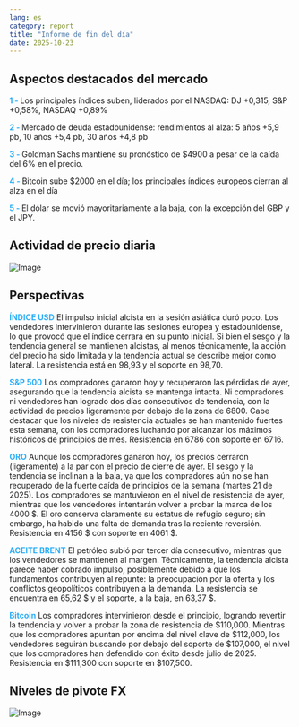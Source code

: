 ```yaml
---
lang: es
category: report
title: "Informe de fin del día"
date: 2025-10-23
---
```



<h2>Aspectos destacados del mercado</h2>
<strong style="color: #2caef7;">1 - </strong> Los principales índices suben, liderados por el NASDAQ: DJ +0,315, S&P +0,58%, NASDAQ +0,89%

<strong style="color: #2caef7;">2 - </strong> Mercado de deuda estadounidense: rendimientos al alza: 5 años +5,9 pb, 10 años +5,4 pb, 30 años +4,8 pb

<strong style="color: #2caef7;">3 - </strong> Goldman Sachs mantiene su pronóstico de $4900 a pesar de la caída del 6% en el precio.

<strong style="color: #2caef7;">4 - </strong> Bitcoin sube $2000 en el día; los principales índices europeos cierran al alza en el día

<strong style="color: #2caef7;">5 - </strong> El dólar se movió mayoritariamente a la baja, con la excepción del GBP y el JPY.



<h2>Actividad de precio diaria</h2>
<img src="https://markleighedu.github.io/img/Oct-2025/23-Oct-2025/price.jpg" alt="Image"/>

<h2>Perspectivas</h2>
<strong style="color: #2caef7;">ÍNDICE USD</strong> El impulso inicial alcista en la sesión asiática duró poco. Los vendedores intervinieron durante las sesiones europea y estadounidense, lo que provocó que el índice cerrara en su punto inicial. Si bien el sesgo y la tendencia general se mantienen alcistas, al menos técnicamente, la acción del precio ha sido limitada y la tendencia actual se describe mejor como lateral. La resistencia está en 98,93 y el soporte en 98,70.

<strong style="color: #2caef7;">S&P 500</strong> Los compradores ganaron hoy y recuperaron las pérdidas de ayer, asegurando que la tendencia alcista se mantenga intacta. Ni compradores ni vendedores han logrado dos días consecutivos de tendencia, con la actividad de precios ligeramente por debajo de la zona de 6800. Cabe destacar que los niveles de resistencia actuales se han mantenido fuertes esta semana, con los compradores luchando por alcanzar los máximos históricos de principios de mes. Resistencia en 6786 con soporte en 6716.

<strong style="color: #2caef7;">ORO</strong> Aunque los compradores ganaron hoy, los precios cerraron (ligeramente) a la par con el precio de cierre de ayer. El sesgo y la tendencia se inclinan a la baja, ya que los compradores aún no se han recuperado de la fuerte caída de principios de la semana (martes 21 de 2025). Los compradores se mantuvieron en el nivel de resistencia de ayer, mientras que los vendedores intentarán volver a probar la marca de los 4000 $. El oro conserva claramente su estatus de refugio seguro; sin embargo, ha habido una falta de demanda tras la reciente reversión. Resistencia en 4156 $ con soporte en 4061 $.

<strong style="color: #2caef7;">ACEITE BRENT</strong> El petróleo subió por tercer día consecutivo, mientras que los vendedores se mantienen al margen. Técnicamente, la tendencia alcista parece haber cobrado impulso, posiblemente debido a que los fundamentos contribuyen al repunte: la preocupación por la oferta y los conflictos geopolíticos contribuyen a la demanda. La resistencia se encuentra en 65,62 $ y el soporte, a la baja, en 63,37 $.

<strong style="color: #2caef7;">Bitcoin</strong> Los compradores intervinieron desde el principio, logrando revertir la tendencia y volver a probar la zona de resistencia de $110,000. Mientras que los compradores apuntan por encima del nivel clave de $112,000, los vendedores seguirán buscando por debajo del soporte de $107,000, el nivel que los compradores han defendido con éxito desde julio de 2025. Resistencia en $111,300 con soporte en $107,500.



<h2>Niveles de pivote FX</h2>
<img src="https://markleighedu.github.io/img/Oct-2025/23-Oct-2025/pivot.jpg" alt="Image"/>